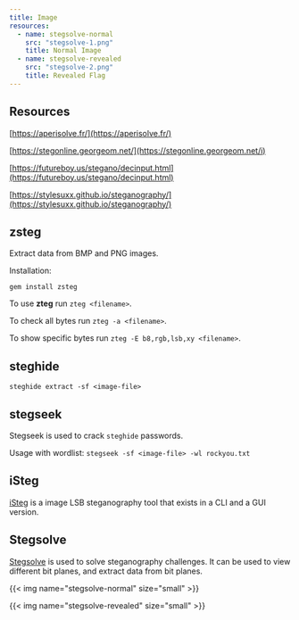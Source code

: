 ```yaml
---
title: Image
resources:
  - name: stegsolve-normal
    src: "stegsolve-1.png"
    title: Normal Image
  - name: stegsolve-revealed
    src: "stegsolve-2.png"
    title: Revealed Flag
---
```


## Resources
[https://aperisolve.fr/](https://aperisolve.fr/)

[https://stegonline.georgeom.net/](https://stegonline.georgeom.net/i)

[https://futureboy.us/stegano/decinput.html](https://futureboy.us/stegano/decinput.html)

[https://stylesuxx.github.io/steganography/](https://stylesuxx.github.io/steganography/)

## zsteg
Extract data from BMP and PNG images.

Installation:
``` text
gem install zsteg
```

To use **zteg** run `zteg <filename>`.

To check all bytes run `zteg -a <filename>`.

To show specific bytes run `zteg -E b8,rgb,lsb,xy <filename>`.

## steghide
`steghide extract -sf <image-file>`

## stegseek
Stegseek is used to crack `steghide` passwords.

Usage with wordlist:
`stegseek -sf <image-file> -wl rockyou.txt`

## iSteg
[iSteg](https://github.com/rafiibrahim8/iSteg) is a image LSB steganography tool that exists in a CLI and a GUI version.

## Stegsolve
[Stegsolve](http://www.caesum.com/handbook/Stegsolve.jar) is used to solve steganography challenges. It can be used to view different bit planes, and extract data from bit planes.

{{< img name="stegsolve-normal" size="small" >}}

{{< img name="stegsolve-revealed" size="small" >}}

